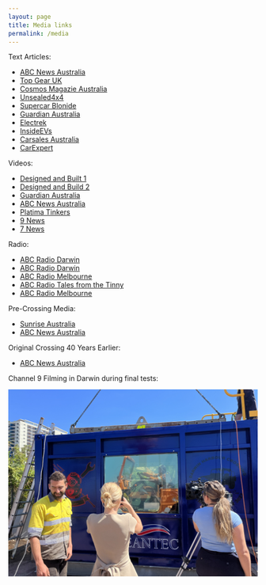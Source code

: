 ```yaml
---
layout: page
title: Media links
permalink: /media
---
```


Text Articles:
- [ABC News Australia](https://www.abc.net.au/news/2023-07-30/nt-world-record-darwin-underwater-drive/102665924)
- [Top Gear UK](https://www.topgear.com/car-news/electric/electrified-land-cruiser-has-set-new-world-record-underwater-driving)
- [Cosmos Magazie Australia](https://cosmosmagazine.com/science/engineering/homemade-electric-4wd-breaks-world-records-underwater/)
- [Unsealed4x4](https://unsealed4x4.com.au/electric-converted-landcruiser-attempts-to-drive-under-darwin-harbour-7-kilometres-in-length-and-up-to-30-metres-deep/0/)
- [Supercar Blonide](https://supercarblondie.com/deepest-longest-underwater-drive-mudcrab-landcruiser-darwin/)
- [Guardian Australia](https://www.theguardian.com/australia-news/2023/jul/31/darwin-divers-drive-a-mud-crab-landcruiser-underwater-for-7km-and-perhaps-into-the-record-books)
- [Electrek](https://electrek.co/2023/07/31/electric-retrofit-landcruiser-drives-4-miles-completely-underwater/)
- [InsideEVs](https://insideevs.com/news/679633/toyota-landcruiser-ev-drives-underwater-video/)
- [Carsales Australia](https://www.carsales.com.au/editorial/details/electric-toyota-landcruiser-crosses-darwin-harbour-141838/)
- [CarExpert](https://www.carexpert.com.au/car-news/electric-toyota-landcruiser-drives-7km-underwater)

Videos:
- [Designed and Built 1](https://youtu.be/1TD5uuUAhCY?si=kv1au_5fDi8rBLAU)
- [Designed and Build 2](https://youtu.be/IBIRnrTItGo?si=MdLadh5H2NMubmJl)
- [Guardian Australia](https://www.youtube.com/watch?v=kvwn46_xxxw)
- [ABC News Australia](https://www.youtube.com/watch?v=ZPugSydCbzA)
- [Platima Tinkers](https://www.youtube.com/watch?v=NeeKTuUTnA0)
- [9 News](https://www.facebook.com/9NewsQueensland/videos/238129305846675/)
- [7 News](https://www.facebook.com/7NEWSAdelaide/videos/1651031595407622)

Radio:
 - [ABC Radio Darwin](https://www.abc.net.au/listen/programs/am/darwin-s-diving-car-ready-for-record-attempt/102648338?utm_content=link&utm_medium=content_shared)
 - [ABC Radio Darwin](https://www.abc.net.au/listen/programs/darwin-breakfast/driving-across-the-floor-of-the-darwin-harbour/102570016?utm_content=link&utm_medium=content_shared)
- [ABC Radio Melbourne](https://www.abc.net.au/listen/programs/melbourne-drive/driving-underwater-in-darwin/102561298)
- [ABC Radio Tales from the Tinny](https://www.abc.net.au/listen/programs/talesfromthetinny/inside-the-4wd-crossing-darwin-harbour-underwater/102655948?utm_content=link&utm_medium=content_shared)
- [ABC Radio Melbourne](https://www.abc.net.au/listen/programs/melbourne-mornings/darwin-harbour-landcruiser-underwater-drive/102668142?utm_content=link&utm_medium=content_shared)

Pre-Crossing Media:
- [Sunrise Australia](https://7news.com.au/video/news/melbourne-mates-building-a-custom-electric-land-cruiser-to-drive-30-metres-underwater-in-the-darwin-harbour-bc-6330320746112)
- [ABC News Australia](https://www.abc.net.au/news/2023-07-22/underwater-drive-darwin-harbour-aims-for-new-world-record/102622048)

Original Crossing 40 Years Earlier:
- [ABC News Australia](https://www.abc.net.au/news/2018-07-18/how-a-car-drove-across-darwin-harbour-35-years-ago/10009608)


Channel 9 Filming in Darwin during final tests:

![Embedding an image](/img/IMG_4780.jpeg)

